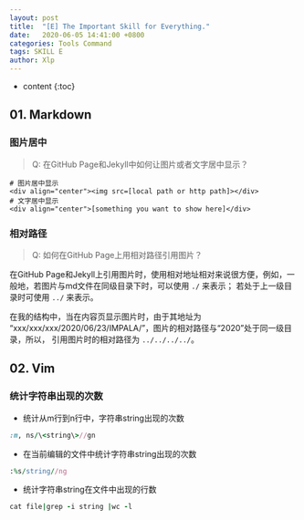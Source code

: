 ```yaml
---
layout: post
title:  "[E] The Important Skill for Everything."
date:   2020-06-05 14:41:00 +0800
categories: Tools Command
tags: SKILL E
author: Xlp
---
```

* content
{:toc}

## 01. Markdown
### 图片居中
> Q: 在GitHub Page和Jekyll中如何让图片或者文字居中显示？ 
 
```
# 图片居中显示
<div align="center"><img src=[local path or http path]></div>
# 文字居中显示
<div align="center">[something you want to show here]</div>
```




### 相对路径
> Q: 如何在GitHub Page上用相对路径引用图片？

在GitHub Page和Jekyll上引用图片时，使用相对地址相对来说很方便，例如，一般地，若图片与md文件在同级目录下时，可以使用 `./` 来表示；
若处于上一级目录时可使用 `../` 来表示。

在我的结构中，当在内容页显示图片时，由于其地址为 “xxx/xxx/xxx/2020/06/23/IMPALA/”，图片的相对路径与“2020”处于同一级目录，所以，
引用图片时的相对路径为 `../../../../`。


## 02. Vim
### 统计字符串出现的次数

- 统计从m行到n行中，字符串string出现的次数

```ruby
:m, ns/\<string\>//gn
```

- 在当前编辑的文件中统计字符串string出现的次数

```ruby
:%s/string//ng
```

- 统计字符串string在文件中出现的行数

```ruby
cat file|grep -i string |wc -l
```

